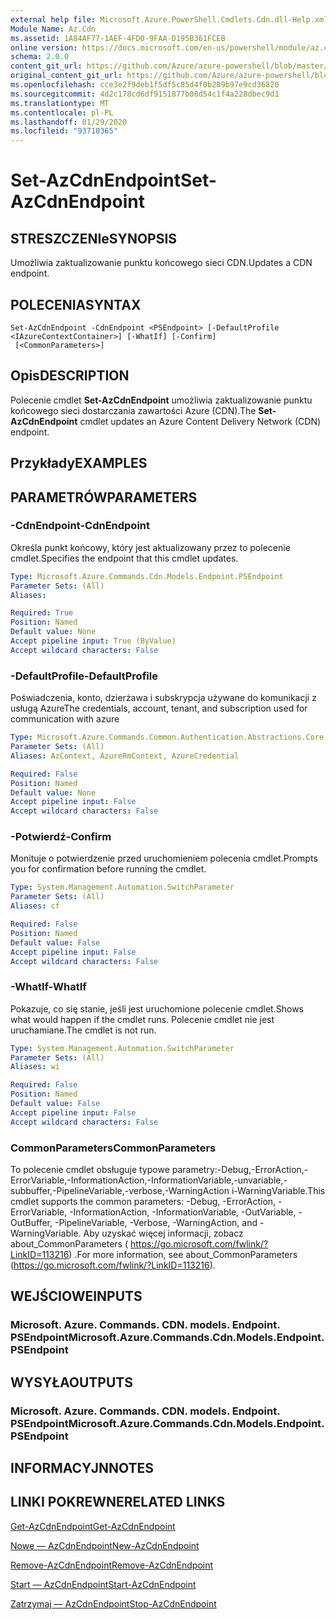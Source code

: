 ```yaml
---
external help file: Microsoft.Azure.PowerShell.Cmdlets.Cdn.dll-Help.xml
Module Name: Az.Cdn
ms.assetid: 1A84AF77-1AEF-4FD0-9FAA-D195B361FCEB
online version: https://docs.microsoft.com/en-us/powershell/module/az.cdn/set-azcdnendpoint
schema: 2.0.0
content_git_url: https://github.com/Azure/azure-powershell/blob/master/src/Cdn/Cdn/help/Set-AzCdnEndpoint.md
original_content_git_url: https://github.com/Azure/azure-powershell/blob/master/src/Cdn/Cdn/help/Set-AzCdnEndpoint.md
ms.openlocfilehash: cce3e2f9deb1f5df5c85d4f0b289b97e9cd36820
ms.sourcegitcommit: 4d2c178cd6df9151877b08d54c1f4a228dbec9d1
ms.translationtype: MT
ms.contentlocale: pl-PL
ms.lasthandoff: 01/29/2020
ms.locfileid: "93710365"
---
```

# <span data-ttu-id="6b67f-101">Set-AzCdnEndpoint</span><span class="sxs-lookup"><span data-stu-id="6b67f-101">Set-AzCdnEndpoint</span></span>

## <span data-ttu-id="6b67f-102">STRESZCZENIe</span><span class="sxs-lookup"><span data-stu-id="6b67f-102">SYNOPSIS</span></span>
<span data-ttu-id="6b67f-103">Umożliwia zaktualizowanie punktu końcowego sieci CDN.</span><span class="sxs-lookup"><span data-stu-id="6b67f-103">Updates a CDN endpoint.</span></span>

## <span data-ttu-id="6b67f-104">POLECENIA</span><span class="sxs-lookup"><span data-stu-id="6b67f-104">SYNTAX</span></span>

```
Set-AzCdnEndpoint -CdnEndpoint <PSEndpoint> [-DefaultProfile <IAzureContextContainer>] [-WhatIf] [-Confirm]
 [<CommonParameters>]
```

## <span data-ttu-id="6b67f-105">Opis</span><span class="sxs-lookup"><span data-stu-id="6b67f-105">DESCRIPTION</span></span>
<span data-ttu-id="6b67f-106">Polecenie cmdlet **Set-AzCdnEndpoint** umożliwia zaktualizowanie punktu końcowego sieci dostarczania zawartości Azure (CDN).</span><span class="sxs-lookup"><span data-stu-id="6b67f-106">The **Set-AzCdnEndpoint** cmdlet updates an Azure Content Delivery Network (CDN) endpoint.</span></span>

## <span data-ttu-id="6b67f-107">Przykłady</span><span class="sxs-lookup"><span data-stu-id="6b67f-107">EXAMPLES</span></span>

## <span data-ttu-id="6b67f-108">PARAMETRÓW</span><span class="sxs-lookup"><span data-stu-id="6b67f-108">PARAMETERS</span></span>

### <span data-ttu-id="6b67f-109">-CdnEndpoint</span><span class="sxs-lookup"><span data-stu-id="6b67f-109">-CdnEndpoint</span></span>
<span data-ttu-id="6b67f-110">Określa punkt końcowy, który jest aktualizowany przez to polecenie cmdlet.</span><span class="sxs-lookup"><span data-stu-id="6b67f-110">Specifies the endpoint that this cmdlet updates.</span></span>

```yaml
Type: Microsoft.Azure.Commands.Cdn.Models.Endpoint.PSEndpoint
Parameter Sets: (All)
Aliases:

Required: True
Position: Named
Default value: None
Accept pipeline input: True (ByValue)
Accept wildcard characters: False
```

### <span data-ttu-id="6b67f-111">-DefaultProfile</span><span class="sxs-lookup"><span data-stu-id="6b67f-111">-DefaultProfile</span></span>
<span data-ttu-id="6b67f-112">Poświadczenia, konto, dzierżawa i subskrypcja używane do komunikacji z usługą Azure</span><span class="sxs-lookup"><span data-stu-id="6b67f-112">The credentials, account, tenant, and subscription used for communication with azure</span></span>

```yaml
Type: Microsoft.Azure.Commands.Common.Authentication.Abstractions.Core.IAzureContextContainer
Parameter Sets: (All)
Aliases: AzContext, AzureRmContext, AzureCredential

Required: False
Position: Named
Default value: None
Accept pipeline input: False
Accept wildcard characters: False
```

### <span data-ttu-id="6b67f-113">-Potwierdź</span><span class="sxs-lookup"><span data-stu-id="6b67f-113">-Confirm</span></span>
<span data-ttu-id="6b67f-114">Monituje o potwierdzenie przed uruchomieniem polecenia cmdlet.</span><span class="sxs-lookup"><span data-stu-id="6b67f-114">Prompts you for confirmation before running the cmdlet.</span></span>

```yaml
Type: System.Management.Automation.SwitchParameter
Parameter Sets: (All)
Aliases: cf

Required: False
Position: Named
Default value: False
Accept pipeline input: False
Accept wildcard characters: False
```

### <span data-ttu-id="6b67f-115">-WhatIf</span><span class="sxs-lookup"><span data-stu-id="6b67f-115">-WhatIf</span></span>
<span data-ttu-id="6b67f-116">Pokazuje, co się stanie, jeśli jest uruchomione polecenie cmdlet.</span><span class="sxs-lookup"><span data-stu-id="6b67f-116">Shows what would happen if the cmdlet runs.</span></span>
<span data-ttu-id="6b67f-117">Polecenie cmdlet nie jest uruchamiane.</span><span class="sxs-lookup"><span data-stu-id="6b67f-117">The cmdlet is not run.</span></span>

```yaml
Type: System.Management.Automation.SwitchParameter
Parameter Sets: (All)
Aliases: wi

Required: False
Position: Named
Default value: False
Accept pipeline input: False
Accept wildcard characters: False
```

### <span data-ttu-id="6b67f-118">CommonParameters</span><span class="sxs-lookup"><span data-stu-id="6b67f-118">CommonParameters</span></span>
<span data-ttu-id="6b67f-119">To polecenie cmdlet obsługuje typowe parametry:-Debug,-ErrorAction,-ErrorVariable,-InformationAction,-InformationVariable,-unvariable,-subbuffer,-PipelineVariable,-verbose,-WarningAction i-WarningVariable.</span><span class="sxs-lookup"><span data-stu-id="6b67f-119">This cmdlet supports the common parameters: -Debug, -ErrorAction, -ErrorVariable, -InformationAction, -InformationVariable, -OutVariable, -OutBuffer, -PipelineVariable, -Verbose, -WarningAction, and -WarningVariable.</span></span> <span data-ttu-id="6b67f-120">Aby uzyskać więcej informacji, zobacz about_CommonParameters ( https://go.microsoft.com/fwlink/?LinkID=113216) .</span><span class="sxs-lookup"><span data-stu-id="6b67f-120">For more information, see about_CommonParameters (https://go.microsoft.com/fwlink/?LinkID=113216).</span></span>

## <span data-ttu-id="6b67f-121">WEJŚCIOWE</span><span class="sxs-lookup"><span data-stu-id="6b67f-121">INPUTS</span></span>

### <span data-ttu-id="6b67f-122">Microsoft. Azure. Commands. CDN. models. Endpoint. PSEndpoint</span><span class="sxs-lookup"><span data-stu-id="6b67f-122">Microsoft.Azure.Commands.Cdn.Models.Endpoint.PSEndpoint</span></span>

## <span data-ttu-id="6b67f-123">WYSYŁA</span><span class="sxs-lookup"><span data-stu-id="6b67f-123">OUTPUTS</span></span>

### <span data-ttu-id="6b67f-124">Microsoft. Azure. Commands. CDN. models. Endpoint. PSEndpoint</span><span class="sxs-lookup"><span data-stu-id="6b67f-124">Microsoft.Azure.Commands.Cdn.Models.Endpoint.PSEndpoint</span></span>

## <span data-ttu-id="6b67f-125">INFORMACYJN</span><span class="sxs-lookup"><span data-stu-id="6b67f-125">NOTES</span></span>

## <span data-ttu-id="6b67f-126">LINKI POKREWNE</span><span class="sxs-lookup"><span data-stu-id="6b67f-126">RELATED LINKS</span></span>

[<span data-ttu-id="6b67f-127">Get-AzCdnEndpoint</span><span class="sxs-lookup"><span data-stu-id="6b67f-127">Get-AzCdnEndpoint</span></span>](./Get-AzCdnEndpoint.md)

[<span data-ttu-id="6b67f-128">Nowe — AzCdnEndpoint</span><span class="sxs-lookup"><span data-stu-id="6b67f-128">New-AzCdnEndpoint</span></span>](./New-AzCdnEndpoint.md)

[<span data-ttu-id="6b67f-129">Remove-AzCdnEndpoint</span><span class="sxs-lookup"><span data-stu-id="6b67f-129">Remove-AzCdnEndpoint</span></span>](./Remove-AzCdnEndpoint.md)

[<span data-ttu-id="6b67f-130">Start — AzCdnEndpoint</span><span class="sxs-lookup"><span data-stu-id="6b67f-130">Start-AzCdnEndpoint</span></span>](./Start-AzCdnEndpoint.md)

[<span data-ttu-id="6b67f-131">Zatrzymaj — AzCdnEndpoint</span><span class="sxs-lookup"><span data-stu-id="6b67f-131">Stop-AzCdnEndpoint</span></span>](./Stop-AzCdnEndpoint.md)


